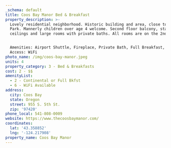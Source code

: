 ```yaml
---
_schema: default
title: Coos Bay Manor Bed & Breakfast
property_description: >-
  Lovely residential neighborhood. Historic building and area, close to Mingus
  Park. Mannerly children over age 4 welcome. Second floor balcony, stately high
  ceilings and large rooms with private baths. All rooms are on the 2nd floor.


  Amenities: Airport Shuttle, Fireplace, Private Bath, Full Breakfast, Internet
  Access: WiFi
photo_name: /img/coos-bay-manor.jpeg
units: 4
property_category: 3 - Bed & Breakfasts
cost: 2 - $$
amenityList:
  - 2 - Continental or Full Bkfst
  - 6 - WiFi Available
address:
  city: Coos Bay
  state: Oregon
  street: 955 S. 5th St.
  zip: '97420'
phone_local: 541-808-0009
website: https://www.thecoosbaymanor.com/
coordinates:
  lat: '43.358852'
  lng: '-124.217908'
property_name: Coos Bay Manor
---
```


